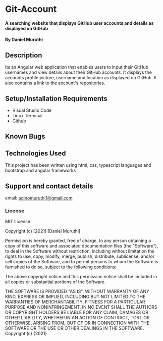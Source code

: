 # Git-Account

#### A searching website that displays GitHub user accounts and details as displayed on GitHub

#### By **Daniel Muruthi**

## Description

Its an Angular web application that enables users to input their GitHub usernames and view details about their GitHub accounts. It displays the accounts profile picture, username and location as displayed on GitHub. It also contains a link to the account's repositories.

## Setup/Installation Requirements

- Visual Studio Code
- Linux Terminal
- Github

## Known Bugs



## Technologies Used

This project has been written using html, css, typescript languages and bootstrap and angular frameworks

## Support and contact details

email: adinomuruthi1@gmail.com

### License

MIT License

Copyright (c) [2021] [Daniel Muruthi]

Permission is hereby granted, free of charge, to any person obtaining a copy
of this software and associated documentation files (the "Software"), to deal
in the Software without restriction, including without limitation the rights
to use, copy, modify, merge, publish, distribute, sublicense, and/or sell
copies of the Software, and to permit persons to whom the Software is
furnished to do so, subject to the following conditions:

The above copyright notice and this permission notice shall be included in all
copies or substantial portions of the Software.

THE SOFTWARE IS PROVIDED "AS IS", WITHOUT WARRANTY OF ANY KIND, EXPRESS OR
IMPLIED, INCLUDING BUT NOT LIMITED TO THE WARRANTIES OF MERCHANTABILITY,
FITNESS FOR A PARTICULAR PURPOSE AND NONINFRINGEMENT. IN NO EVENT SHALL THE
AUTHORS OR COPYRIGHT HOLDERS BE LIABLE FOR ANY CLAIM, DAMAGES OR OTHER
LIABILITY, WHETHER IN AN ACTION OF CONTRACT, TORT OR OTHERWISE, ARISING FROM,
OUT OF OR IN CONNECTION WITH THE SOFTWARE OR THE USE OR OTHER DEALINGS IN THE
SOFTWARE.
Copyright (c) {2021}
